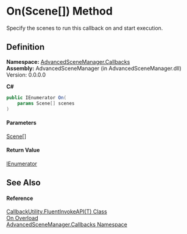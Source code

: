 # On(Scene\[]) Method

Specify the scenes to run this callback on and start execution.

## Definition

**Namespace:** [AdvancedSceneManager.Callbacks](N_AdvancedSceneManager_Callbacks.md)\
**Assembly:** AdvancedSceneManager (in AdvancedSceneManager.dll) Version: 0.0.0.0

**C#**

```c#
public IEnumerator On(
	params Scene[] scenes
)
```

#### Parameters

&#x20; [Scene](T_AdvancedSceneManager_Models_Scene.md)\[]&#x20;

#### Return Value

[IEnumerator](https://learn.microsoft.com/dotnet/api/system.collections.ienumerator)

## See Also

#### Reference

[CallbackUtility.FluentInvokeAPI(T) Class](T_AdvancedSceneManager_Callbacks_CallbackUtility_FluentInvokeAPI_1.md)\
[On Overload](Overload_AdvancedSceneManager_Callbacks_CallbackUtility_FluentInvokeAPI_1_On.md)\
[AdvancedSceneManager.Callbacks Namespace](N_AdvancedSceneManager_Callbacks.md)
